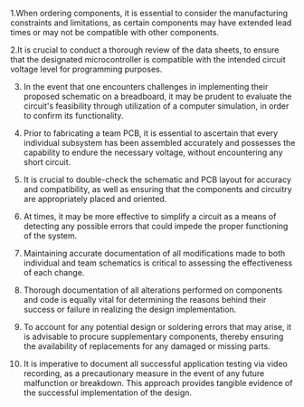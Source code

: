 1.When ordering components, it is essential to consider the manufacturing constraints and limitations, as certain components may have extended lead times or may not be compatible with other components.

2.It is crucial to conduct a thorough review of the data sheets, to ensure that the designated microcontroller is compatible with the intended circuit voltage level for programming purposes.

3. In the event that one encounters challenges in implementing their proposed schematic on a breadboard, it may be prudent to evaluate the circuit's feasibility through utilization of a computer simulation, in order to confirm its functionality.

4. Prior to fabricating a team PCB, it is essential to ascertain that every individual subsystem has been assembled accurately and possesses the capability to endure the necessary voltage, without encountering any short circuit.

5. It is crucial to double-check the schematic and PCB layout for accuracy and compatibility, as well as ensuring that the components and circuitry are appropriately placed and oriented. 


6. At times, it may be more effective to simplify a circuit as a means of detecting any possible errors that could impede the proper functioning of the system.


7. Maintaining accurate documentation of all modifications made to both individual and team schematics is critical to assessing the effectiveness of each change.


8. Thorough documentation of all alterations performed on components and code is equally vital for determining the reasons behind their success or failure in realizing the design implementation.


9. To account for any potential design or soldering errors that may arise, it is advisable to procure supplementary components, thereby ensuring the availability of replacements for any damaged or missing parts.


10. It is imperative to document all successful application testing via video recording, as a precautionary measure in the event of any future malfunction or breakdown. This approach provides tangible evidence of the successful implementation of the design.

 
